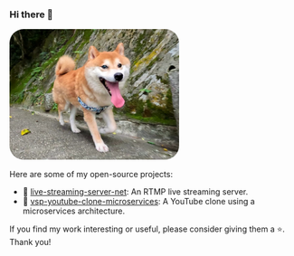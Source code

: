 ### Hi there 👋

<img src="images/bobo.png" style="border-radius:25px" width="300" alt="Bo Bo">

Here are some of my open-source projects:

- 📡 [live-streaming-server-net](https://github.com/josephnhtam/live-streaming-server-net): An RTMP live streaming server.
- 🎥 [vsp-youtube-clone-microservices](https://github.com/josephnhtam/vsp-youtube-clone-microservices): A YouTube clone using a microservices architecture.

If you find my work interesting or useful, please consider giving them a ⭐️. Thank you!

